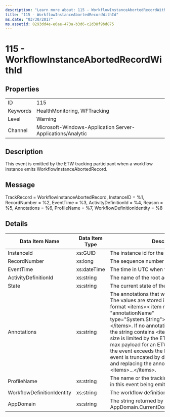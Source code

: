 ```yaml
---
description: "Learn more about: 115 - WorkflowInstanceAbortedRecordWithId"
title: "115 - WorkflowInstanceAbortedRecordWithId"
ms.date: "03/30/2017"
ms.assetid: 0293dd4e-e6ae-473a-b3d6-c2d38f9bd875
---
```

# 115 - WorkflowInstanceAbortedRecordWithId

## Properties  
  
|||  
|-|-|  
|ID|115|  
|Keywords|HealthMonitoring, WFTracking|  
|Level|Warning|  
|Channel|Microsoft-Windows-Application Server-Applications/Analytic|  
  
## Description  

 This event is emitted by the ETW tracking participant when a workflow instance emits WorkflowInstanceAbortedRecord.  
  
## Message  

 TrackRecord = WorkflowInstanceAbortedRecord, InstanceID = %1, RecordNumber = %2, EventTime = %3, ActivityDefinitionId = %4, Reason = %5,  Annotations = %6, ProfileName = %7, WorkflowDefinitionIdentity = %8  
  
## Details  
  
|Data Item Name|Data Item Type|Description|  
|--------------------|--------------------|-----------------|  
|InstanceId|xs:GUID|The instance id for the workflow|  
|RecordNumber|xs:long|The sequence number of the emitted record|  
|EventTime|xs:dateTime|The time in UTC when the event was emitted|  
|ActivityDefinitionId|xs:string|The name of the root activity in the workflow|  
|State|xs:string|The current state of the Workflow.|  
|Annotations|xs:string|The annotations that were added to this event. The values are stored in an xml element in the format \<items>\< item name = "annotationName" type="System.String">annotationValue\</item>\</items>. If no annotations are specified then the string contains \<items/>. The ETW event size is limited by the ETW buffer size or the max payload for an ETW event. If the size of the event exceeds the ETW limits, then the event is truncated by dropping the annotations and replacing the annotation value with \<items>...\</items>.|  
|ProfileName|xs:string|The name or the tracking profile that resulted in this event being emitted|  
|WorkflowDefinitionIdentity|xs:string|The workflow definition id|  
|AppDomain|xs:string|The string returned by AppDomain.CurrentDomain.FriendlyName.|
